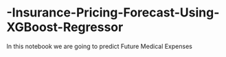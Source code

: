 # -Insurance-Pricing-Forecast-Using-XGBoost-Regressor
 In this notebook we are going to predict Future Medical Expenses
